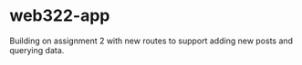 # web322-app

Building on assignment 2 with new routes to support adding new posts and querying data.
